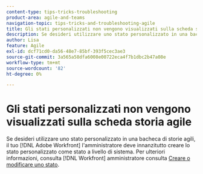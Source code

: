 ```yaml
---
content-type: tips-tricks-troubleshooting
product-area: agile-and-teams
navigation-topic: tips-tricks-and-troubleshooting-agile
title: Gli stati personalizzati non vengono visualizzati sulla scheda storia agile
description: Se desideri utilizzare uno stato personalizzato in una bacheca di storie agili, il tuo [!DNL Adobe Workfront] l'amministratore deve innanzitutto creare lo stato personalizzato come stato a livello di sistema.
author: Lisa
feature: Agile
exl-id: dcf71cd0-da56-48e7-85bf-393f5cec3ae3
source-git-commit: 3a565a58dfa6008e00722eca4f7b1dbc2b47a08e
workflow-type: tm+mt
source-wordcount: '82'
ht-degree: 0%

---
```


# Gli stati personalizzati non vengono visualizzati sulla scheda storia agile

Se desideri utilizzare uno stato personalizzato in una bacheca di storie agili, il tuo [!DNL Adobe Workfront] l&#39;amministratore deve innanzitutto creare lo stato personalizzato come stato a livello di sistema. Per ulteriori informazioni, consulta [!DNL Workfront] amministratore consulta [Creare o modificare uno stato](../../administration-and-setup/customize-workfront/creating-custom-status-and-priority-labels/create-or-edit-a-status.md).
